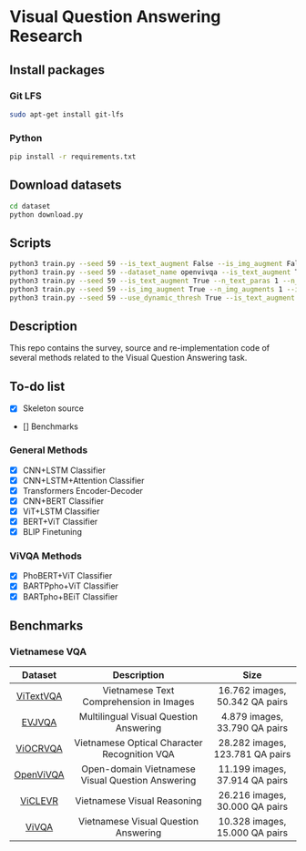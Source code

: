 # Visual Question Answering Research

## Install packages

### Git LFS

```bash
sudo apt-get install git-lfs
```

### Python

```bash
pip install -r requirements.txt
```

## Download datasets

```bash
cd dataset
python download.py
```

## Scripts
```bash
python3 train.py --seed 59 --is_text_augment False --is_img_augment False --use_dynamic_thresh False
python3 train.py --seed 59 --dataset_name openvivqa --is_text_augment True --n_text_paras 1 --n_text_para_pool 20 --text_para_thresh 0.6 --use_dynamic_thresh False
python3 train.py --seed 59 --is_text_augment True --n_text_paras 1 --n_text_para_pool 30 --text_para_thresh 0.6 --is_img_augment False --use_dynamic_thresh False
python3 train.py --seed 59 --is_img_augment True --n_img_augments 1 --img_augment_thresh 0.2 --is_text_augment False  --use_dynamic_thresh False
python3 train.py --seed 59 --use_dynamic_thresh True --is_text_augment True --n_text_paras 1 --n_text_para_pool 30 --n_text_para_pool 30 --text_para_thresh 0.6  --is_img_augment False
```

## Description

This repo contains the survey, source and re-implementation code of several methods related to the Visual Question Answering task.

## To-do list

- [x] Skeleton source
- [] Benchmarks

### General Methods

- [x] CNN+LSTM Classifier
- [x] CNN+LSTM+Attention Classifier
- [x] Transformers Encoder-Decoder
- [x] CNN+BERT Classifier
- [x] ViT+LSTM Classifier
- [x] BERT+ViT Classifier
- [x] BLIP Finetuning

### ViVQA Methods

- [x] PhoBERT+ViT Classifier
- [x] BARTPpho+ViT Classifier
- [x] BARTpho+BEiT Classifier

## Benchmarks

### Vietnamese VQA

|                        Dataset                         |                   Description                    |              Size               |
| :----------------------------------------------------: | :----------------------------------------------: | :-----------------------------: |
|     [ViTextVQA](https://arxiv.org/abs/2404.10652)      |     Vietnamese Text Comprehension in Images      | 16.762 images, 50.342 QA pairs  |
|       [EVJVQA](https://arxiv.org/pdf/2302.11752)       |      Multilingual Visual Question Answering      |  4.879 images, 33.790 QA pairs  |
|    [ViOCRVQA](https://arxiv.org/html/2404.18397v1)     |   Vietnamese Optical Character Recognition VQA   | 28.282 images, 123.781 QA pairs |
|     [OpenViVQA](https://arxiv.org/abs/2305.04183)      | Open-domain Vietnamese Visual Question Answering | 11.199 images, 37.914 QA pairs  |
|      [ViCLEVR](https://arxiv.org/abs/2310.18046)       |           Vietnamese Visual Reasoning            | 26.216 images, 30.000 QA pairs  |
| [ViVQA](https://aclanthology.org/2021.paclic-1.72.pdf) |       Vietnamese Visual Question Answering       | 10.328 images, 15.000 QA pairs  |

